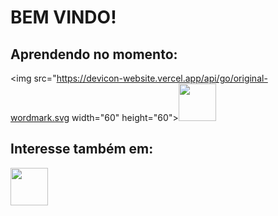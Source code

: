 # BEM VINDO!

## Aprendendo no momento:
<img src="https://devicon-website.vercel.app/api/go/original-wordmark.svg width="60" height="60"></img><img src="https://devicon-website.vercel.app/api/go/original.svg" width="60" height="60"></img>


## Interesse também em:
<img src="https://devicon-website.vercel.app/api/nodejs/original.svg" width="60" height="60" /></img>
          
